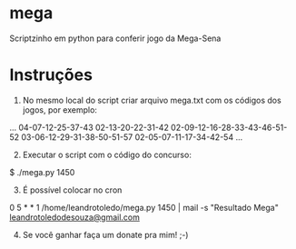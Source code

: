 mega
====

Scriptzinho em python para conferir jogo da Mega-Sena

Instruções
==========

1) No mesmo local do script criar arquivo mega.txt com os códigos dos jogos, por exemplo:

...
04-07-12-25-37-43
02-13-20-22-31-42
02-09-12-16-28-33-43-46-51-52
03-06-12-29-31-38-50-51-57
02-05-07-11-17-34-42-54
...


2) Executar o script com o código do concurso:

$ ./mega.py 1450


3) É possível colocar no cron

0 5 * * 1 /home/leandrotoledo/mega.py 1450 | mail -s "Resultado Mega" leandrotoledodesouza@gmail.com


4) Se você ganhar faça um donate pra mim! ;-)
